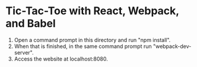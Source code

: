 # Tic-Tac-Toe with React, Webpack, and Babel

1. Open a command prompt in this directory and run "npm install".
2. When that is finished, in the same command prompt run "webpack-dev-server".
3. Access the website at localhost:8080.